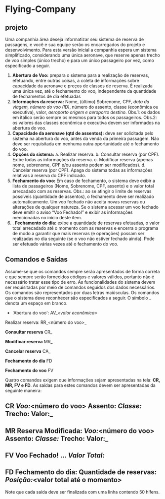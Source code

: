 # Flying-Company

## projeto

Uma companhia área deseja informatizar seu sistema de reserva de passagens, e você e sua equipe serão os encarregados do projeto e desenvolvimento. Para esta versão inicial a companhia espera um sistema simplificado, considerando uma única aeronave, que reserve apenas trecho de voo simples (único trecho) e para um único passageiro por vez, como especificado a seguir.

1. **Abertura de Voo:** prepara o sistema para a realização de reservas, efetuando, entre outras coisas, a coleta de informações sobre capacidade da aeronave e preços de classes de reserva. É realizada uma única vez, até o fechamento do voo, independente da quantidade de fechamentos de dia efetuadas
2. **Informações da reserva:** Nome, (último) Sobrenome, CPF, *data da viagem, número do voo (ID)*, número do assento, classe (econômica ou executiva), valor, *aeroporto origem e aeroporto destino*. Obs.1: os dados em itálico serão sempre os mesmos para todos os passageiros. Obs.2: os valores das classes econômica e executiva devem ser informados na abertura do voo.
3. **Capacidade da aeronave (qtd de assentos):** deve ser solicitada pelo sistema na abertura do voo, antes da venda da primeira passagem. Não deve ser requisitada em nenhuma outra oportunidade até o fechamento do voo.
4. **Opções do sistema:**
  a. Realizar reserva.
  b. Consultar reserva (por CPF). Exibe todas as informações da reserva.
  c. Modificar reserva (apenas nome, sobrenome, CPF e/ou assento podem ser modificados).
  d. Cancelar reserva (por CPF). Apaga do sistema todas as informações relativas à reserva do CPF indicado.
5. **Fechamento do voo:** Em caso de fechamento, o sistema deve exibir a lista de passageiros (Nome, Sobrenome, CPF, assento) e o valor total arrecadado com as reservas. Obs.: ao se atingir o limite de reservas possíveis (quantidade de assentos), o fechamento deve ser realizado automaticamente. Um voo fechado não aceita novas reservas ou alterações de qualquer natureza. Se o sistema acessar um voo fechado deve emitir o aviso “Voo Fechado!” e exibir as informações mencionadas no início deste item.
6. . **Fechamento do dia:** exibe a quantidade de reservas efetuadas, o valor total arrecadado até o momento com as reservas e encerra o programa de modo a garantir que mais reservas (e operações) possam ser realizadas no dia seguinte (se o voo não estiver fechado ainda). Pode ser efetuado várias vezes até o fechamento do voo.

## Comandos e Saídas

Assume-se que os comandos sempre serão apresentados de forma correta e que sempre serão fornecidos códigos e valores válidos, portanto não é necessário tratar esse tipo de erro. As funcionalidades do sistema devem ser requisitadas por meio de comandos seguidos dos dados necessários. Os comandos são representados por duas 
letras maiúsculas. Os comandos que o sistema deve reconhecer são especificados a seguir. O símbolo _ denota um espaço em branco.

- 'Abertura do voo': AV_<quantidade assentos>_<valor econômica>_<valor executiva>

Realizar reserva:
RR_<nome >_<sobrenome>_<CPF>_<data viagem>_<número do voo>_<assento>_<classe>_<valor>_<origem>_<destino>

**Consultar reserva**
CR_<CPF>

**Modificar reserva**
MR_<CPF consulta>_<nome>_<sobrenome>_<CPF>_<assento>

**Cancelar reserva**
CA_<CPF>

**Fechamento do dia**
FD

**Fechamento do voo**
FV

Quatro comandos exigem que informações sejam apresentadas na tela: **CR, MR, FV e FD**. As saídas para estes comandos devem ser apresentadas da seguinte maneira:

**CR**
<CPF>
<nome >_<sobrenome>
<data viagem>
Voo:_<número do voo>
Assento:_<assento>
Classe:_<classe>
Trecho:_<origem>_<destino>
Valor:_<valor>
--------------------------------------------------

**MR**
Reserva Modificada:
<CPF>
<nome >_<sobrenome>
<data viagem>
Voo:_<número do voo>
Assento:_<assento>
Classe:_<classe>
Trecho:_<origem>_<destino>
Valor:_<valor>
--------------------------------------------------

**FV**
Voo Fechado!
<CPF>
<nome>_<sobrenome>
<assento>
<CPF>
<nome>_<sobrenome>
<assento>
…
<CPF>
<nome>_<sobrenome>
<assento>
Valor Total:_<valor>
--------------------------------------------------

**FD**
Fechamento do dia:
Quantidade de reservas:_<quantidade>
Posição:_<valor total até o momento>
--------------------------------------------------

Note que cada saída deve ser finalizada com uma linha contendo 50 hífens.

